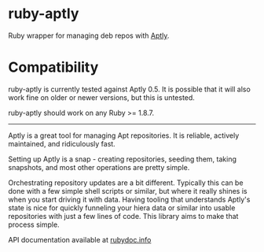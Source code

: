 ruby-aptly
==========

Ruby wrapper for managing deb repos with [Aptly](http://aptly.info).

Compatibility
=============

ruby-aptly is currently tested against Aptly 0.5. It is possible that it will
also work fine on older or newer versions, but this is untested.

ruby-aptly should work on any Ruby >= 1.8.7.

---

Aptly is a great tool for managing Apt repositories. It is reliable, actively
maintained, and ridiculously fast.

Setting up Aptly is a snap - creating repositories, seeding them, taking
snapshots, and most other operations are pretty simple.

Orchestrating repository updates are a bit different. Typically this can be done
with a few simple shell scripts or similar, but where it really shines is when
you start driving it with data. Having tooling that understands Aptly's state is
nice for quickly funneling your hiera data or similar into usable repositories
with just a few lines of code. This library aims to make that process simple.

API documentation available at
[rubydoc.info](http://rubydoc.info/gems/aptly/frames)
